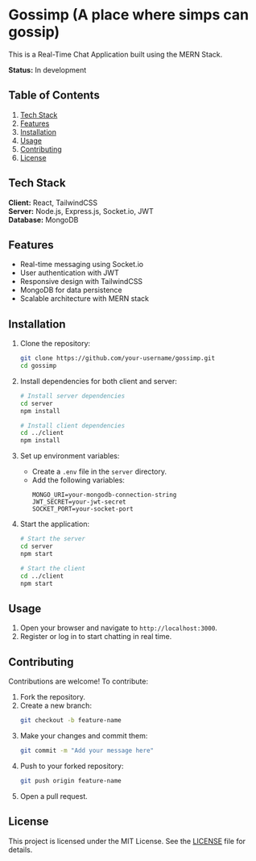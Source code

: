 # Gossimp (A place where simps can gossip)

This is a Real-Time Chat Application built using the MERN Stack.

**Status:** In development

## Table of Contents

1. [Tech Stack](#tech-stack)
2. [Features](#features)
3. [Installation](#installation)
4. [Usage](#usage)
5. [Contributing](#contributing)
6. [License](#license)

## Tech Stack

**Client:** React, TailwindCSS  
**Server:** Node.js, Express.js, Socket.io, JWT  
**Database:** MongoDB

## Features

- Real-time messaging using Socket.io
- User authentication with JWT
- Responsive design with TailwindCSS
- MongoDB for data persistence
- Scalable architecture with MERN stack

## Installation

1. Clone the repository:

   ```bash
   git clone https://github.com/your-username/gossimp.git
   cd gossimp
   ```

2. Install dependencies for both client and server:

   ```bash
   # Install server dependencies
   cd server
   npm install

   # Install client dependencies
   cd ../client
   npm install
   ```

3. Set up environment variables:

   - Create a `.env` file in the `server` directory.
   - Add the following variables:
     ```
     MONGO_URI=your-mongodb-connection-string
     JWT_SECRET=your-jwt-secret
     SOCKET_PORT=your-socket-port
     ```

4. Start the application:

   ```bash
   # Start the server
   cd server
   npm start

   # Start the client
   cd ../client
   npm start
   ```

## Usage

1. Open your browser and navigate to `http://localhost:3000`.
2. Register or log in to start chatting in real time.

## Contributing

Contributions are welcome! To contribute:

1. Fork the repository.
2. Create a new branch:
   ```bash
   git checkout -b feature-name
   ```
3. Make your changes and commit them:
   ```bash
   git commit -m "Add your message here"
   ```
4. Push to your forked repository:
   ```bash
   git push origin feature-name
   ```
5. Open a pull request.

## License

This project is licensed under the MIT License. See the [LICENSE](LICENSE) file for details.
